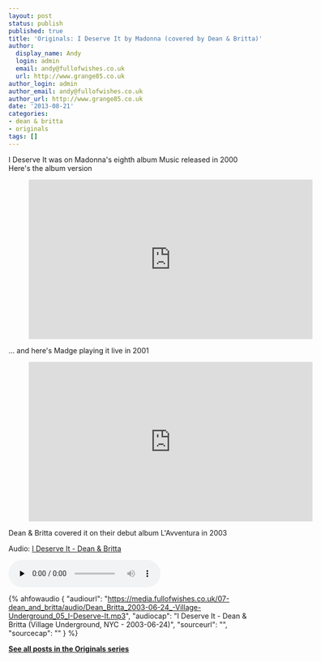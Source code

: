 ```yaml
---
layout: post
status: publish
published: true
title: 'Originals: I Deserve It by Madonna (covered by Dean & Britta)'
author:
  display_name: Andy
  login: admin
  email: andy@fullofwishes.co.uk
  url: http://www.grange85.co.uk
author_login: admin
author_email: andy@fullofwishes.co.uk
author_url: http://www.grange85.co.uk
date: '2013-08-21'
categories:
- dean & britta
- originals
tags: []
---
```

<p>I Deserve It was on Madonna's eighth album Music released in 2000<br />
Here's the album version</p>
<figure class="caption aligncenter"><iframe width="560" height="315" src="https://www.youtube-nocookie.com/embed/pfX2YGB3xyk" frameborder="0" allowfullscreen></iframe><figcaption class="caption-text"></figcaption></figure>

<p>... and here's Madge playing it live in 2001</p>
<figure class="caption aligncenter"><iframe width="560" height="315" src="https://www.youtube-nocookie.com/embed/dggpKeZJSQ8" frameborder="0" allowfullscreen></iframe><figcaption class="caption-text"></figcaption></figure>

<p>Dean & Britta covered it on their debut album L'Avventura in 2003</p>
<div class="well"><p class="audio">Audio: <a href="https://media.fullofwishes.co.uk/07-dean_and_britta/audio/03_Britta-Phillips_Dean-Wareham_I-Deserve-It.m4a">I Deserve It - Dean & Britta</a></p><audio controls="controls" preload="none" src="https://media.fullofwishes.co.uk/07-dean_and_britta/audio/03_Britta-Phillips_Dean-Wareham_I-Deserve-It.m4a"></audio></div>

 {% ahfowaudio {
  "audiourl": "https://media.fullofwishes.co.uk/07-dean_and_britta/audio/Dean_Britta_2003-06-24_-Village-Underground_05_I-Deserve-It.mp3",
  "audiocap": "I Deserve It - Dean & Britta (Village Underground, NYC - 2003-06-24)",
  "sourceurl": "",
  "sourcecap": ""
  } %}

<p><strong><a href="/category/originals/" title="List: Originals">See all posts in the Originals series</a></strong></p>
